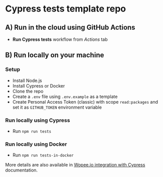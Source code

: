 # Cypress tests template repo

## A) Run in the cloud using GitHub Actions

- **Run Cypress tests** workflow from _Actions_ tab

## B) Run locally on your machine

### Setup

- Install Node.js
- Install Cypress or Docker
- Clone the repo
- Create a `.env` file using `.env.example` as a template
- Create Personal Access Token (classic) with scope `read:packages` and set it as `GITHUB_TOKEN` environment variable

### Run locally using Cypress

- Run `npm run tests`

### Run locally using Docker

- Run `npm run tests-in-docker`

More details are also available in [Wopee.io integration with Cypress](https://docs.wopee.io/integrations/cypress/01-getting-started/) documentation.
